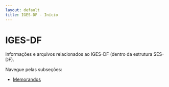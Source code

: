 ```yaml
---
layout: default
title: IGES-DF - Início
---
```


# IGES-DF

Informações e arquivos relacionados ao IGES-DF (dentro da estrutura SES-DF).

Navegue pelas subseções:

* [Memorandos](/ses-df/iges-df/memorandos/)
